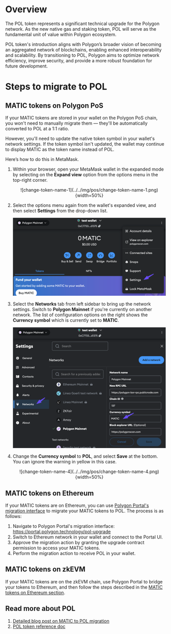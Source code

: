 # Overview

The POL token represents a significant technical upgrade for the Polygon network. As the new native gas and staking token, POL will serve as the fundamental unit of value within Polygon ecosystem. 

POL token's introduction aligns with Polygon’s broader vision of becoming an aggregated network of blockchains, enabling enhanced interoperability and scalability. By transitioning to POL, Polygon aims to optimize network efficiency, improve security, and provide a more robust foundation for future development.

# Steps to migrate to POL

## MATIC tokens on Polygon PoS

If your MATIC tokens are stored in your wallet on the Polygon PoS chain, you won't need to manually migrate them — they'll be automatically converted to POL at a 1:1 ratio.

However, you'll need to update the native token symbol in your wallet's network settings. If the token symbol isn't updated, the wallet may continue to display MATIC as the token name instead of POL.

Here’s how to do this in MetaMask.

1. Within your browser, open your MetaMask wallet in the expanded mode by selecting on the **Expand view** option from the options menu in the top-right corner.

    <center>
    ![change-token-name-1](../../img/pos/change-token-name-1.png){width=50%}
    </center>

2. Select the options menu again from the wallet's expanded view, and then select **Settings** from the drop-down list.

    ![change-token-name-2](../../img/pos/change-token-name-2.png)

3. Select the **Networks** tab from left sidebar to bring up the network settings. Switch to **Polygon Mainnet** if you're currently on another network. The list of configuration options on the right shows the **Currency symbol** which is currently set to **MATIC**.

    ![change-token-name-3](../../img/pos/change-token-name-3.png)

4. Change the **Currency symbol** to **POL**, and select **Save** at the bottom. You can ignore the warning in yellow in this case.

    <center>
    ![change-token-name-4](../../img/pos/change-token-name-4.png){width=50%}
    </center>

## MATIC tokens on Ethereum

If your MATIC tokens are on Ethereum, you can use [Polygon Portal's migration interface](https://portal.polygon.technology/pol-upgrade) to migrate your MATIC tokens to POL. The process is as follows:

1. Navigate to Polygon Portal's migration interface: https://portal.polygon.technology/pol-upgrade
2. Switch to Ethereum network in your wallet and connect to the Portal UI.
3. Approve the migration action by granting the upgrade contract permission to access your MATIC tokens.
4. Perform the migration action to receive POL in your wallet.

## MATIC tokens on zkEVM

If your MATIC tokens are on the zkEVM chain, use Polygon Portal to bridge your tokens to Ethereum, and then follow the steps described in the [MATIC tokens on Ethereum section](#matic-tokens-on-ethereum).

## Read more about POL

1. [Detailed blog post on MATIC to POL migration](https://polygon.technology/blog/save-the-date-matic-pol-migration-coming-september-4th-everything-you-need-to-know)
2. [POL token reference doc](https://docs.polygon.technology/pos/concepts/tokens/pol/)



